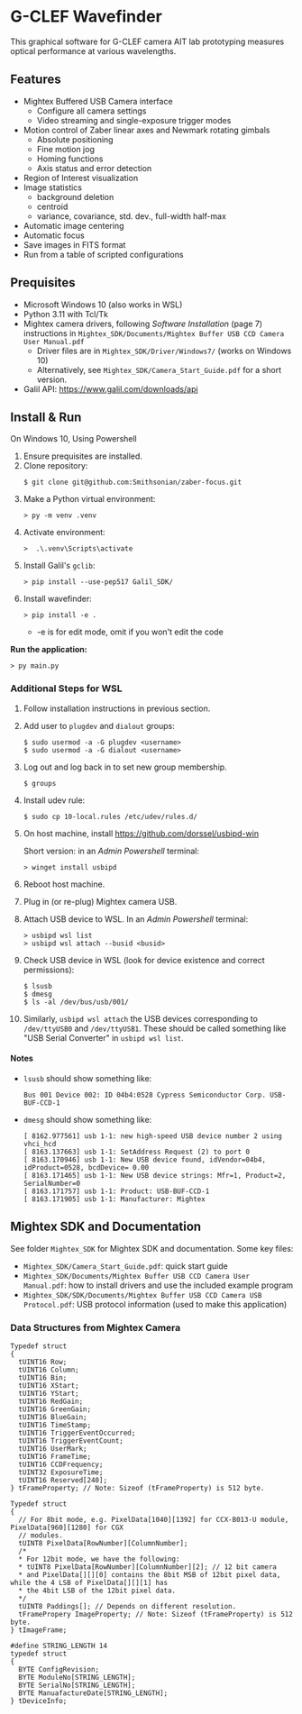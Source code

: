 # G-CLEF Wavefinder
This graphical software for G-CLEF camera AIT lab prototyping measures optical performance at various wavelengths.

## Features
* Mightex Buffered USB Camera interface
  - Configure all camera settings
  - Video streaming and single-exposure trigger modes
* Motion control of Zaber linear axes and Newmark rotating gimbals
  - Absolute positioning
  - Fine motion jog
  - Homing functions
  - Axis status and error detection
* Region of Interest visualization
* Image statistics
  - background deletion
  - centroid
  - variance, covariance, std. dev., full-width half-max
* Automatic image centering
* Automatic focus
* Save images in FITS format
* Run from a table of scripted configurations

<!-- TODO: screenshot -->

## Prequisites
* Microsoft Windows 10 (also works in WSL)
* Python 3.11 with Tcl/Tk
* Mightex camera drivers, following *Software Installation* (page 7) instructions in `Mightex_SDK/Documents/Mightex Buffer USB CCD Camera User Manual.pdf`
    - Driver files are in `Mightex_SDK/Driver/Windows7/` (works on Windows 10)
    - Alternatively, see `Mightex_SDK/Camera_Start_Guide.pdf` for a short version.
* Galil API: https://www.galil.com/downloads/api

## Install & Run
On Windows 10, Using Powershell
1. Ensure prequisites are installed.
1. Clone repository:
    ```
    $ git clone git@github.com:Smithsonian/zaber-focus.git
    ```
1. Make a Python virtual environment:
    ```
    > py -m venv .venv
    ```
1. Activate environment:
    ```
    >  .\.venv\Scripts\activate
    ```
1. Install Galil's `gclib`:
    ```
    > pip install --use-pep517 Galil_SDK/
    ```
1. Install wavefinder:
    ```
    > pip install -e .
    ```
    * -e is for edit mode, omit if you won't edit the code

**Run the application:**
```
> py main.py
```

### Additional Steps for WSL
1. Follow installation instructions in previous section.
1. Add user to `plugdev` and `dialout` groups:
    ```
    $ sudo usermod -a -G plugdev <username>
    $ sudo usermod -a -G dialout <username>
    ```
1. Log out and log back in to set new group membership.
    ```
    $ groups
    ```
1. Install udev rule:
    ```
    $ sudo cp 10-local.rules /etc/udev/rules.d/
    ```
1. On host machine, install https://github.com/dorssel/usbipd-win

    Short version: in an *Admin Powershell* terminal:
    ```
    > winget install usbipd
    ```
1. Reboot host machine.
1. Plug in (or re-plug) Mightex camera USB.
1. Attach USB device to WSL. In an *Admin Powershell* terminal:
    ```
    > usbipd wsl list
    > usbipd wsl attach --busid <busid>
1. Check USB device in WSL (look for device existence and correct permissions):
    ```
    $ lsusb
    $ dmesg
    $ ls -al /dev/bus/usb/001/
    ```
1. Similarly, `usbipd wsl attach` the USB devices corresponding to `/dev/ttyUSB0` and `/dev/ttyUSB1`. These should be called something like "USB Serial Converter" in `usbipd wsl list`.

#### Notes
* `lsusb` should show something like:
    ```
    Bus 001 Device 002: ID 04b4:0528 Cypress Semiconductor Corp. USB-BUF-CCD-1
    ```
* `dmesg` should show something like:
    ```
    [ 8162.977561] usb 1-1: new high-speed USB device number 2 using vhci_hcd
    [ 8163.137663] usb 1-1: SetAddress Request (2) to port 0
    [ 8163.170946] usb 1-1: New USB device found, idVendor=04b4, idProduct=0528, bcdDevice= 0.00
    [ 8163.171465] usb 1-1: New USB device strings: Mfr=1, Product=2, SerialNumber=0
    [ 8163.171757] usb 1-1: Product: USB-BUF-CCD-1
    [ 8163.171905] usb 1-1: Manufacturer: Mightex
    ```

## Mightex SDK and Documentation
See folder `Mightex_SDK` for Mightex SDK and documentation. Some key files:
* `Mightex_SDK/Camera_Start_Guide.pdf`: quick start guide
* `Mightex_SDK/Documents/Mightex Buffer USB CCD Camera User Manual.pdf`: how to install drivers and use the included example program
* `Mightex_SDK/SDK/Documents/Mightex Buffer USB CCD Camera USB Protocol.pdf`: USB protocol information (used to make this application)

### Data Structures from Mightex Camera
```
Typedef struct
{
  tUINT16 Row;
  tUINT16 Column;
  tUINT16 Bin;
  tUINT16 XStart;
  tUINT16 YStart;
  tUINT16 RedGain;
  tUINT16 GreenGain;
  tUINT16 BlueGain;
  tUINT16 TimeStamp;
  tUINT16 TriggerEventOccurred;
  tUINT16 TriggerEventCount;
  tUINT16 UserMark;
  tUINT16 FrameTime;
  tUINT16 CCDFrequency;
  tUINT32 ExposureTime;
  tUINT16 Reserved[240];
} tFrameProperty; // Note: Sizeof (tFrameProperty) is 512 byte.
```
```
Typedef struct
{
  // For 8bit mode, e.g. PixelData[1040][1392] for CCX-B013-U module, PixelData[960][1280] for CGX
  // modules.
  tUINT8 PixelData[RowNumber][ColumnNumber];
  /*
  * For 12bit mode, we have the following:
  * tUINT8 PixelData[RowNumber][ColumnNumber][2]; // 12 bit camera
  * and PixelData[][][0] contains the 8bit MSB of 12bit pixel data, while the 4 LSB of PixelData[][][1] has
  * the 4bit LSB of the 12bit pixel data.
  */
  tUINT8 Paddings[]; // Depends on different resolution.
  tFramePropery ImageProperty; // Note: Sizeof (tFrameProperty) is 512 byte.
} tImageFrame;
```
```
#define STRING_LENGTH 14
typedef struct
{
  BYTE ConfigRevision;
  BYTE ModuleNo[STRING_LENGTH];
  BYTE SerialNo[STRING_LENGTH];
  BYTE ManuafactureDate[STRING_LENGTH];
} tDeviceInfo;
```

